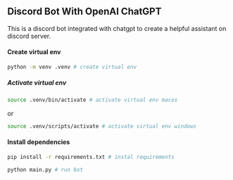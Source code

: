 ## Discord Bot With OpenAI ChatGPT

This is a discord bot integrated with chatgpt to create a helpful assistant on discord server.

#### Create virtual env

```bash
python -m venv .venv # create virtual env
```

##### Activate virtual env

```bash
source .venv/bin/activate # activate virtual env macos
```

or

```bash
source .venv/scripts/activate # activate virtual env windows
```

#### Install dependencies

```bash
pip install -r requirements.txt # instal requirements
```

```bash
python main.py # run bot
```
